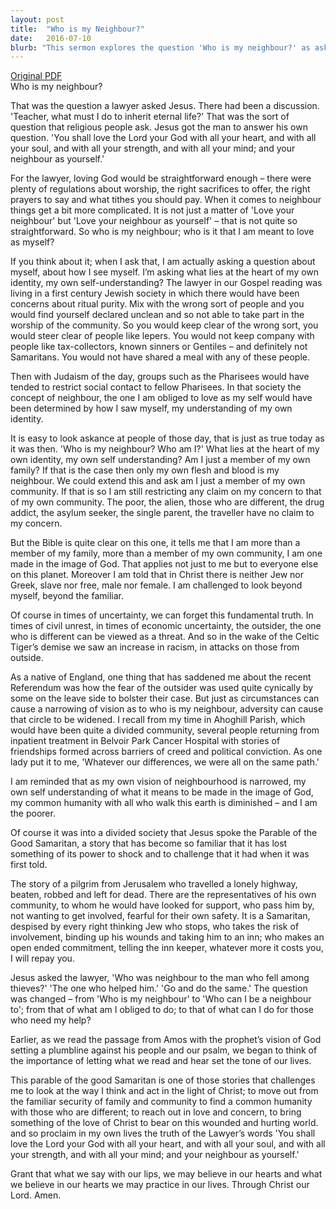 ```yaml
---
layout: post
title:  "Who is my Neighbour?"
date:   2016-07-10
blurb: "This sermon explores the question 'Who is my neighbour?' as asked by a lawyer to Jesus. It delves into the concept of loving your neighbour as yourself and how that relates to one's self-identity. The sermon challenges the listener to look beyond their immediate community and extend their love and concern to all, regardless of their differences."
---
```

[Original PDF](/assets/pdf/proper102016.pdf)    
Who is my neighbour?

That was the question a lawyer asked Jesus. There had been a discussion. 'Teacher, what must I do to inherit eternal life?' That was the sort of question that religious people ask. Jesus got the man to answer his own question. 'You shall love the Lord your God with all your heart, and with all your soul, and with all your strength, and with all your mind; and your neighbour as yourself.'

For the lawyer, loving God would be straightforward enough – there were plenty of regulations about worship, the right sacrifices to offer, the right prayers to say and what tithes you should pay. When it comes to neighbour things get a bit more complicated. It is not just a matter of 'Love your neighbour' but 'Love your neighbour as yourself' – that is not quite so straightforward. So who is my neighbour; who is it that I am meant to love as myself?

If you think about it; when I ask that, I am actually asking a question about myself, about how I see myself. I’m asking what lies at the heart of my own identity, my own self-understanding? The lawyer in our Gospel reading was living in a first century Jewish society in which there would have been concerns about ritual purity. Mix with the wrong sort of people and you would find yourself declared unclean and so not able to take part in the worship of the community. So you would keep clear of the wrong sort, you would steer clear of people like lepers. You would not keep company with people like tax-collectors, known sinners or Gentiles – and definitely not Samaritans. You would not have shared a meal with any of these people.

Then with Judaism of the day, groups such as the Pharisees would have tended to restrict social contact to fellow Pharisees. In that society the concept of neighbour, the one I am obliged to love as my self would have been determined by how I saw myself, my understanding of my own identity.

It is easy to look askance at people of those day, that is just as true today as it was then. 'Who is my neighbour? Who am I?' What lies at the heart of my own identity, my own self understanding? Am I just a member of my own family? If that is the case then only my own flesh and blood is my neighbour. We could extend this and ask am I just a member of my own community. If that is so I am still restricting any claim on my concern to that of my own community. The poor, the alien, those who are different, the drug addict, the asylum seeker, the single parent, the traveller have no claim to my concern.

But the Bible is quite clear on this one, it tells me that I am more than a member of my family, more than a member of my own community, I am one made in the image of God. That applies not just to me but to everyone else on this planet. Moreover I am told that in Christ there is neither Jew nor Greek, slave nor free, male nor female. I am challenged to look beyond myself, beyond the familiar.

Of course in times of uncertainty, we can forget this fundamental truth. In times of civil unrest, in times of economic uncertainty, the outsider, the one who is different can be viewed as a threat. And so in the wake of the Celtic Tiger’s demise we saw an increase in racism, in attacks on those from outside.

As a native of England, one thing that has saddened me about the recent Referendum was how the fear of the outsider was used quite cynically by some on the leave side to bolster their case. But just as circumstances can cause a narrowing of vision as to who is my neighbour, adversity can cause that circle to be widened. I recall from my time in Ahoghill Parish, which would have been quite a divided community, several people returning from inpatient treatment in Belvoir Park Cancer Hospital with stories of friendships formed across barriers of creed and political conviction. As one lady put it to me, 'Whatever our differences, we were all on the same path.'

I am reminded that as my own vision of neighbourhood is narrowed, my own self understanding of what it means to be made in the image of God, my common humanity with all who walk this earth is diminished – and I am the poorer.

Of course it was into a divided society that Jesus spoke the Parable of the Good Samaritan, a story that has become so familiar that it has lost something of its power to shock and to challenge that it had when it was first told.

The story of a pilgrim from Jerusalem who travelled a lonely highway, beaten, robbed and left for dead. There are the representatives of his own community, to whom he would have looked for support, who pass him by, not wanting to get involved, fearful for their own safety. It is a Samaritan, despised by every right thinking Jew who stops, who takes the risk of involvement, binding up his wounds and taking him to an inn; who makes an open ended commitment, telling the inn keeper, whatever more it costs you, I will repay you.

Jesus asked the lawyer, 'Who was neighbour to the man who fell among thieves?' 'The one who helped him.' 'Go and do the same.' The question was changed – from 'Who is my neighbour' to 'Who can I be a neighbour to'; from that of what am I obliged to do; to that of what can I do for those who need my help?

Earlier, as we read the passage from Amos with the prophet’s vision of God setting a plumbline against his people and our psalm, we began to think of the importance of letting what we read and hear set the tone of our lives.

This parable of the good Samaritan is one of those stories that challenges me to look at the way I think and act in the light of Christ; to move out from the familiar security of family and community to find a common humanity with those who are different; to reach out in love and concern, to bring something of the love of Christ to bear on this wounded and hurting world. and so proclaim in my own lives the truth of the Lawyer’s words 'You shall love the Lord your God with all your heart, and with all your soul, and with all your strength, and with all your mind; and your neighbour as yourself.'

Grant that what we say with our lips, we may believe in our hearts and what we believe in our hearts we may practice in our lives. Through Christ our Lord. Amen.
